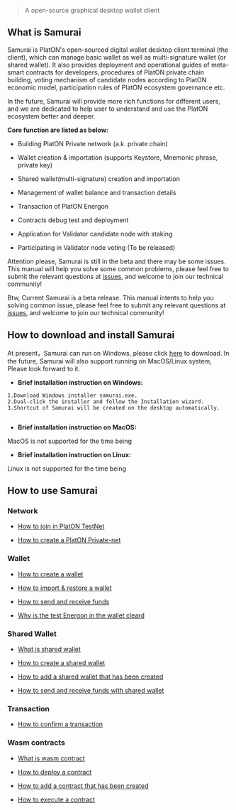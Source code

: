 > A open-source graphical desktop wallet client

## What is Samurai

Samurai is PlatON's open-sourced digital wallet desktop client terminal (the client), which can manage basic wallet as well as multi-signature wallet (or shared wallet). It also provides deployment and operational guides of meta-smart contracts for developers, procedures of PlatON private chain building, voting mechanism of candidate nodes according to PlatON economic model, participation rules of PlatON ecosystem governance etc.

In the future, Samurai will provide more rich functions for different users, and we are dedicated to help user to understand and use the PlatON ecosystem better and deeper.

**Core function are listed as below:**

- Building PlatON Private network (a.k. private chain)

- Wallet creation & importation (supports Keystore, Mnemonic phrase, private key)

- Shared wallet(multi-signature) creation and importation 

- Management of wallet balance and transaction details

- Transaction of PlatON Energon

- Contracts debug test and deployment

- Application for Validator candidate node with staking

- Participating in Validator node voting (To be released)

Attention please, Samurai is still in the beta and there may be some issues. This manual will help you solve some common problems, please feel free to submit the relevant questions at [issues](https://github.com/PlatONnetwork/wiki/issues), and welcome to join our technical community!

Btw, Current Samurai is a beta release. This manual intents to help you solving common issue, please feel free to submit any relevant questions at [issues](https://github.com/PlatONnetwork/wiki/issues),  and welcome to join our technical community!


## How to download and install Samurai

At present，Samurai can run on Windows,  please click [here](https://download.platon.network/Samurai-windows-amd64.exe) to download. In the future, Samurai will also support running on MacOS/Linux system, Please look forward to it. 

+ **Brief installation instruction on Windows:**


```
1.Download Windows installer samurai.exe.
2.Dual-click the installer and follow the Installation wizard.
3.Shortcut of Samurai will be created on the desktop automatically.


```

+ **Brief installation instruction on MacOS:**

MacOS is not supported for the time being

+ **Brief installation instruction on Linux:**

Linux is not supported for the time being

## How to use Samurai

### Network

- [How to join in PlatON TestNet](en-us/_platon-samurai-EN/_join-in-a-network#join_net)

- [How to create a PlatON Private-net](en-us/_platon-samurai-EN/_join-in-a-network#create_private)

### Wallet

- [How to create a wallet](en-us/_platon-samurai-EN/_general-wallet#create_wallet)

- [How to import & restore a wallet](en-us/_platon-samurai-EN/_general-wallet#import_wallet)

- [How to send and receive funds](en-us/_platon-samurai-EN/_general-wallet#send_recv_atp)

- [Why is the test Energon in the wallet cleard](en-us/_platon-samurai-EN/_general-wallet#why_is_cleard)

### Shared Wallet

- [What is shared wallet](en-us/_platon-samurai-EN/_shared-wallet#what_is)
- [How to create a shared wallet](en-us/_platon-samurai-EN/_shared-wallet#how_to_create)

- [How to add a shared wallet that has been created](en-us/_platon-samurai-EN/_shared-wallet#how_to_add)
- [How to send and receive funds with shared wallet](en-us/_platon-samurai-EN/_shared-wallet#how_to_use)

### Transaction

- [How to confirm a transaction](en-us/_platon-samurai-EN/_confirm-transactions#comfire_txs)

### Wasm contracts

- [What is wasm contract](en-us/_platon-samurai-EN/_wasm-contracts#what_is_msc)

- [How to deploy a contract](en-us/_platon-samurai-EN/_wasm-contracts#how_to_deploy)

- [How to add a contract that has been created ](en-us/_platon-samurai-EN/_wasm-contracts#how_to_add)

- [How to execute a contract ](en-us/_platon-samurai-EN/_wasm-contracts#how_to_run)